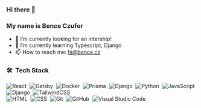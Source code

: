 ### Hi there 👋 
### My name is Bence Czufor
- 🔭 I’m currently looking for an intership!
- 🌱 I’m currently learning Typescript, Django
- 📫 How to reach me: hi@bence.cz

### 🛠 &nbsp;Tech Stack
![React](https://img.shields.io/badge/-React-05122A?style=flat&logo=react)&nbsp;
![Gatsby](https://img.shields.io/badge/-Gatsby-05122A?style=flat&logo=gatsby)&nbsp;
![Docker](https://img.shields.io/badge/-Docker-05122A?style=flat&logo=docker)&nbsp;
![Prisma](https://img.shields.io/badge/-Prisma-05122A?style=flat&logo=prisma)&nbsp;
![Django](https://img.shields.io/badge/-Django-05122A?style=flat&logo=django)&nbsp;
![Python](https://img.shields.io/badge/-Python-05122A?style=flat&logo=python)&nbsp;
![JavaScript](https://img.shields.io/badge/-JavaScript-05122A?style=flat&logo=javascript)&nbsp;
![Django](https://img.shields.io/badge/-Django-05122A?style=flat&logo=django&logoColor=092E20)&nbsp;
![TailwindCSS](https://img.shields.io/badge/-TailwindCSS-05122A?style=flat&logo=tailwindcss)\
![HTML](https://img.shields.io/badge/-HTML-05122A?style=flat&logo=HTML5)&nbsp;
![CSS](https://img.shields.io/badge/-CSS-05122A?style=flat&logo=CSS3&logoColor=1572B6)&nbsp;
![Git](https://img.shields.io/badge/-Git-05122A?style=flat&logo=git)&nbsp;
![GitHub](https://img.shields.io/badge/-GitHub-05122A?style=flat&logo=github)&nbsp;
![Visual Studio Code](https://img.shields.io/badge/-Visual%20Studio%20Code-05122A?style=flat&logo=visual-studio-code&logoColor=007ACC)&nbsp;
